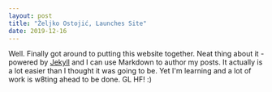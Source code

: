 ```yaml
---
layout: post
title: "Željko Ostojić, Launches Site"
date: 2019-12-16
---
```


Well. Finally got around to putting this website together. Neat thing about it - powered by [Jekyll](http://jekyllrb.com) and I can use Markdown to author my posts. It actually is a lot easier than I thought it was going to be. Yet I'm learning and a lot of work is w8ting ahead to be done.
GL HF! :)
